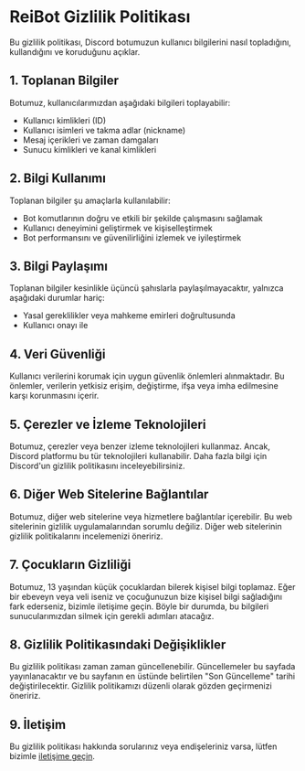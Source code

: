 # ReiBot Gizlilik Politikası

Bu gizlilik politikası, Discord botumuzun kullanıcı bilgilerini nasıl topladığını, kullandığını ve koruduğunu açıklar.

## 1. Toplanan Bilgiler
Botumuz, kullanıcılarımızdan aşağıdaki bilgileri toplayabilir:
- Kullanıcı kimlikleri (ID)
- Kullanıcı isimleri ve takma adlar (nickname)
- Mesaj içerikleri ve zaman damgaları
- Sunucu kimlikleri ve kanal kimlikleri

## 2. Bilgi Kullanımı
Toplanan bilgiler şu amaçlarla kullanılabilir:
- Bot komutlarının doğru ve etkili bir şekilde çalışmasını sağlamak
- Kullanıcı deneyimini geliştirmek ve kişiselleştirmek
- Bot performansını ve güvenilirliğini izlemek ve iyileştirmek

## 3. Bilgi Paylaşımı
Toplanan bilgiler kesinlikle üçüncü şahıslarla paylaşılmayacaktır, yalnızca aşağıdaki durumlar hariç:
- Yasal gereklilikler veya mahkeme emirleri doğrultusunda
- Kullanıcı onayı ile

## 4. Veri Güvenliği
Kullanıcı verilerini korumak için uygun güvenlik önlemleri alınmaktadır. Bu önlemler, verilerin yetkisiz erişim, değiştirme, ifşa veya imha edilmesine karşı korunmasını içerir.

## 5. Çerezler ve İzleme Teknolojileri
Botumuz, çerezler veya benzer izleme teknolojileri kullanmaz. Ancak, Discord platformu bu tür teknolojileri kullanabilir. Daha fazla bilgi için Discord'un gizlilik politikasını inceleyebilirsiniz.

## 6. Diğer Web Sitelerine Bağlantılar
Botumuz, diğer web sitelerine veya hizmetlere bağlantılar içerebilir. Bu web sitelerinin gizlilik uygulamalarından sorumlu değiliz. Diğer web sitelerinin gizlilik politikalarını incelemenizi öneririz.

## 7. Çocukların Gizliliği
Botumuz, 13 yaşından küçük çocuklardan bilerek kişisel bilgi toplamaz. Eğer bir ebeveyn veya veli iseniz ve çocuğunuzun bize kişisel bilgi sağladığını fark ederseniz, bizimle iletişime geçin. Böyle bir durumda, bu bilgileri sunucularımızdan silmek için gerekli adımları atacağız.

## 8. Gizlilik Politikasındaki Değişiklikler
Bu gizlilik politikası zaman zaman güncellenebilir. Güncellemeler bu sayfada yayınlanacaktır ve bu sayfanın en üstünde belirtilen "Son Güncelleme" tarihi değiştirilecektir. Gizlilik politikamızı düzenli olarak gözden geçirmenizi öneririz.

## 9. İletişim
Bu gizlilik politikası hakkında sorularınız veya endişeleriniz varsa, lütfen bizimle [iletişime geçin](mailto:your.email@example.com).

